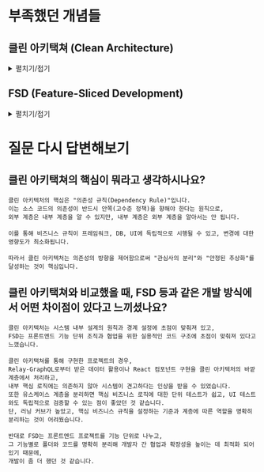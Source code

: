 # 부족했던 개념들

## 클린 아키택쳐 (Clean Architecture)
<details>
<summary>펼치기/접기</summary>

### 기본 개념 (5살 아이에게 설명하듯이)
- 클린 아키텍처는 소프트웨어를 깨끗하고 튼튼하게 만드는 설계 방법

#### 블록 쌓기 놀이처럼 생각하기
```text
소프트웨어를 만드는 건 블록을 쌓는 놀이와 아주 비슷해. 
블록집을 지을 때 "창문 블록"과 "문 블록"이 따로 있듯, 컴퓨터 프로그램도 여러 가지 블록(기능)을 따로따로 만들어서 모으는 거야.
```

#### 안쪽과 바깥쪽의 약속
```text
블록집에서 벽돌이 서로 너무 꽉 붙으면, 문을 새로 달기 어렵지?
클린 아키텍처는 블록(기능)들이 서로 서로를 너무 많이 의지하지 않게 해서, 하나를 바꿔도 다른 것들은 멀쩡하게 남아있게 해줘.
```

#### 변화에 강한 집 만들기
```text
블록집에 창문이나 문을 바꾸고 싶을 때, 클린 아키텍처로 쌓은 집은 쉽게 고칠 수 있어. 
왜냐하면 각 블록(기능)이 자기 일만 딱 해놓고, 필요할 때만 살짝 연결되거든.
```

### 클린 아키텍처의 구조
![img_2.png](images/img_2.png)
1. 엔티티 / 도메인 계층
   - 비즈니스의 핵심 데이터와 불변하는 도메인 규칙을 캡슐화
   - 예시: 사용자를 나타내는 엔티티 클래스

```typescript
// entities/User.ts
export class User {
    constructor(public id: number, public name: string) {}
}
```

2. 유스케이스 (Use Case) 계층
   - 사용자가 실제로 서비스를 사용할 때 동작하는 업무 규칙을 담당
   - 엔티티를 활용해 비즈니스 프로세스를 수행하는 코드가 들어감
   - 예시: 사용자의 이름을 확인하는 유스케이스

```typescript
// usecases/GetUserName.ts
import { UserRepository } from "../domain/UserRepository";
import { User } from "../entities/User";

export class GetUserName {
    constructor(private userRepository: UserRepository) {}

    async execute(userId: number): Promise<string> {
        const user: User = await this.userRepository.getUserById(userId);
        return user.name;
    }
}
```

3. 인터페이스 어댑터 계층
   - 유스케이스와 외부 세계의 소통 창구 역할
   - 예를 들어 화면에 보여지는 데이터 형식으로 변환하거나, DB·API 등에서 데이터를 받아와 유스케이스가 쓸 수 있도록 제공
   - 예시: 사용자 정보를 DB에서 읽어 오기 위한 리포지토리

```typescript
// domain/UserRepository.ts (인터페이스 - 도메인 계층)
import { User } from "../entities/User";

export interface UserRepository {
    getUserById(userId: number): Promise<User>;
}
```

```typescript
// infrastructure/InMemoryUserRepository.ts (구현체 - 인프라 계층)
import { UserRepository } from "../domain/UserRepository";
import { User } from "../entities/User";

export class InMemoryUserRepository implements UserRepository {
    private users = [new User(1, "철수"), new User(2, "영희")];

    async getUserById(userId: number): Promise<User> {
        return this.users.find((user) => user.id === userId)!;
    }
}
```

4. 프레임워크/드라이버 계층
   - 프로그램이 동작하는 환경(웹 프레임워크, 데이터베이스, 서버 등)과 관련된 코드가 포함
   - 이 계층의 변경이 내부 핵심 로직에 영향을 주지 않도록 함
   - 예시: Spring, Express 등과 연결하는 코드, DB 드라이버 설정 등

```typescript
// components/UserName.tsx
import React, { useEffect, useState } from "react";
import { GetUserName } from "../usecases/GetUserName";
import { UserRepository } from "../domain/UserRepository";

interface Props {
    userId: number;
    userRepository: UserRepository; // 의존성 주입
}

export function UserNameComponent({ userId, userRepository }: Props) {
    const [name, setName] = useState<string>("");

    useEffect(() => {
        const getUserName = new GetUserName(userRepository);
        getUserName.execute(userId).then(setName);
    }, [userId, userRepository]);

    return <div>{name}</div>;
}
```

#### 예시 폴더 구조

```text
src/
  ├── entities/             # 엔티티 (핵심 비즈니스 데이터)
  │    └── User.ts
  ├── domain/               # 도메인 인터페이스 (비즈니스 규칙의 추상화)
  │    └── UserRepository.ts
  ├── usecases/             # 유스케이스 (애플리케이션 비즈니스 로직)
  │    └── GetUserName.ts
  ├── infrastructure/       # 인프라스트럭처 (외부 기술 구현체)
  │    └── InMemoryUserRepository.ts
  ├── adapters/             # 인터페이스 어댑터 (데이터 변환, 컨트롤러 등)
  │    └── UserController.ts
  ├── components/           # 프레임워크/드라이버 (UI, 웹 프레임워크)
  │    └── UserNameComponent.tsx
  └── index.ts              # 앱 엔트리포인트 (DI 컨테이너, 라우터 등)
```

#### 서비스 흐름 예시

1. 사용자 요청이 들어옴
   - 애플리케이션 엔트리포인트에서 DI 컨테이너가 의존성을 주입
2. 프레임워크/드라이버 계층
   - UserNameComponent가 props로 주입받은 UserRepository와 함께 렌더링
3. 유스케이스 계층 
   - UserNameComponent가 GetUserName 유스케이스를 생성하고 실행
4. 도메인 계층
   - GetUserName이 UserRepository 인터페이스를 통해 데이터 요청
5. 인프라스트럭처 계층
   - InMemoryUserRepository 구현체가 실제 데이터를 반환
6. 엔티티 계층
   - User 엔티티 객체에서 원하는 데이터(예: name) 추출
7. 결과 반환 및 UI 렌더링
   - GetUserName 유스케이스 결과를 받아 UserNameComponent가 화면에 보여줌

### 핵심 원칙: 의존성 규칙과 SOLID
의존성 규칙(Dependency Rule)은 코드의 방향이 안쪽(핵심 정책)을 향해야 하고, 바깥쪽(세부 사항)은 핵심을 몰라도 됨
- SRP(단일 책임 원칙): 하나의 책임만 가진다
- OCP(개방-폐쇄 원칙): 확장엔 열려 있고, 변경엔 닫혀 있다
- LSP(리스코프 치환 원칙): 상속이 올바르게 동작한다
- ISP(인터페이스 분리 원칙): 인터페이스는 작게, 필요한 것만 제공한다
- DIP(의존 역전 원칙): 추상(정책)에 의존하고, 세부적인건 늦게 결정해서 결합도 낮추기

### 클린 아키텍처의 가장 큰 장점은, <u>바깥쪽(외부 기술)이 바뀌더라도 핵심 로직은 변화 없이 유지</u>된다는 점

</details>

## FSD (Feature-Sliced Development)

<details>
<summary>펼치기/접기</summary>

### 대규모 프론트엔드 프로젝트에서 기능 단위로 프로젝트를 나누어 유지보수와 확장성 향상에 집중하는 개발론

### 계층 구조
1. 레이어 (Layer)
    - 프로젝트 최상위 디렉토리로, 기능과 역할별로 분리된 여러 레이어로 구성
    - 주요 레이어 종류:
        - app: 애플리케이션 초기화, 진입점 역할(라우터, 전역 설정 등)
        - pages: 페이지 단위 UI와 라우팅을 담당
        - widgets: 여러 페이지에서 재사용되는 독립 UI 컴포넌트
        - features: 사용자 시나리오에 따른 비즈니스 기능 구현
        - entities: 비즈니스 핵심 개념(데이터 모델 등)
        - shared: 비즈니스 기능과 무관한 공통 컴포넌트, 유틸리티
```text
app (최상위)
↓
pages 
↓
widgets
↓  
features
↓
entities
↓
shared (최하위)
```
2. 슬라이스 (Slice)
    - 각 레이어 안에서 기능적 단위로 나눈 "슬라이스"가 있음
    - 하나의 슬라이스는 관련된 컴포넌트, 상태, API 호출 등을 포함하여 독립적으로 관리
3. 세그먼트 (Segment)
    - 슬라이스를 더욱 세분화한 단위로, 디렉터리 내 실제 코드 파일과 하위 폴더를 의미
    - 세밀한 관리와 모듈화를 위한 구조

### 핵심 원칙
- 기능 중심 설계: 애플리케이션을 비즈니스 기능 단위(Feature)로 나누어 개발
- 계층화: 각 기능은 레이어별로 구분되어 관심사가 분리
- 단방향 의존성: 상위 레이어가 하위 레이어에만 의존 가능하며, 하위 레이어는 상위에 의존하지 않음
- 명시적 공개 인터페이스: 각 모듈이나 기능은 명확한 공개 API를 통해서만 상호작용하도록 함
- 구성 가능성: 작은 기능 단위로 조합해 더 큰 기능을 만드는 식으로 개발
- 재사용과 독립성: 슬라이스 간 독립성을 추구하며, 재사용 가능한 컴포넌트는 shared 레이어에 둠

</details>

#  질문 다시 답변해보기

## 클린 아키택쳐의 핵심이 뭐라고 생각하시나요?

```text
클린 아키텍처의 핵심은 "의존성 규칙(Dependency Rule)"입니다.
이는 소스 코드의 의존성이 반드시 안쪽(고수준 정책)을 향해야 한다는 원칙으로,
외부 계층은 내부 계층을 알 수 있지만, 내부 계층은 외부 계층을 알아서는 안 됩니다.

이를 통해 비즈니스 규칙이 프레임워크, DB, UI에 독립적으로 시행될 수 있고, 변경에 대한 영향도가 최소화됩니다.

따라서 클린 아키텍처는 의존성의 방향을 제어함으로써 "관심사의 분리"와 "안정된 추상화"를 달성하는 것이 핵심입니다.
```

## 클린 아키택쳐와 비교했을 때, FSD 등과 같은 개발 방식에서 어떤 차이점이 있다고 느끼셨나요?

```text
클린 아키텍처는 시스템 내부 설계의 원칙과 경계 설정에 초점이 맞춰져 있고, 
FSD는 프론트엔드 기능 단위 조직과 협업을 위한 실용적인 코드 구조에 초점이 맞춰져 있다고 느꼈습니다. 

클린 아키택쳐를 통해 구현한 프로젝트의 경우,
Relay-GraphQL로부터 받은 데이터 활용이나 React 컴포넌트 구현을 클린 아키텍처의 바깥 계층에서 처리하고,
내부 핵심 로직에는 의존하지 않아 시스템이 견고하다는 인상을 받을 수 있었습니다.
또한 유스케이스 계층을 분리하면 핵심 비즈니스 로직에 대한 단위 테스트가 쉽고, UI 테스트와도 독립적으로 검증할 수 있는 점이 좋았던 것 같습니다.
단, 러닝 커브가 높았고, 핵심 비즈니스 규칙을 설정하는 기준과 계층에 따른 역할을 명확히 분리하는 것이 어려웠습니다.

반대로 FSD는 프론트엔드 프로젝트를 기능 단위로 나누고, 
그 기능별로 폴더와 코드를 명확히 분리해 개발자 간 협업과 확장성을 높이는 데 최적화 되어 있기 때문에,
개발이 좀 더 했던 것 같습니다.
```